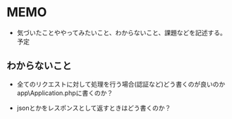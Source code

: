 MEMO
=================

* 気づいたことややってみたいこと、わからないこと、課題などを記述する。予定

わからないこと
--------------

* 全てのリクエストに対して処理を行う場合(認証など)どう書くのが良いのか
app\Application.phpに書くのか？

* jsonとかをレスポンスとして返すときはどう書くのか？